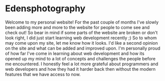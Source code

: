 # Edensphotography
Welcome to my personal website! For the past couple of months I've slowly been adding more and more to the website for people to come see and check out! 
So bear in mind if some parts of the website are broken or don't look right, I did just start learning web development recently ;)
So to whom may come upon my site, let me know how it looks. I'd like a second opinion on the site and what can be added and improved upon. I'm personally
proud of how far I've come in learning about web development and how its opened up my mind to a lot of concepts and challenges the people before me encountered. I 
honestly feel a lot more grateful about programmers and web developers and how they had it harder back then without the modern features that we have access to now.